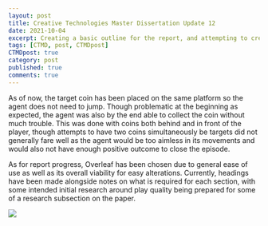 ```yaml
---
layout: post
title: Creative Technologies Master Dissertation Update 12
date: 2021-10-04
excerpt: Creating a basic outline for the report, and attempting to create a more attemptable task for the agent.
tags: [CTMD, post, CTMDpost]
CTMDpost: true
category: post
published: true
comments: true
---
```

As of now, the target coin has been placed on the same platform so the agent does not need to jump. Though problematic at the beginning as expected, the agent was also by the end able to collect the coin without much trouble. This was done with coins both behind and in front of the player, though attempts to have two coins simultaneously be targets did not generally fare well as the agent would be too aimless in its movements and would also not have enough positive outcome to close the episode.

As for report progress, Overleaf has been chosen due to general ease of use as well as its overall viability for easy alterations. Currently, headings have been made alongside notes on what is required for each section, with some intended initial research around play quality being prepared for some of a research subsection on the paper.


<a href="https://i.imgur.com/u810L1D.mp4"><img src="https://i.imgur.com/u810L1D.mp4"></a>